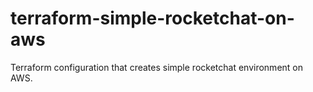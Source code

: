 # terraform-simple-rocketchat-on-aws
Terraform configuration that creates simple rocketchat environment on AWS.
